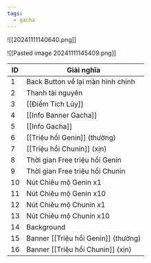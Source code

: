 ```yaml
---
tags:
  - gacha
---
```


![[20241111140640.png]]

![[Pasted image 20241111145409.png]]


| ID  | Giải nghĩa                          |
| --- | ----------------------------------- |
| 1   | Back Button về lại màn hình chính   |
| 2   | Thanh tài nguyên                    |
| 3   | [[Điểm Tích Lũy]]                   |
| 4   | [[Info Banner Gacha]]               |
| 5   | [[Info Gacha]]                      |
| 6   | [[Triệu hồi Genin]] (thường)        |
| 7   | [[Triệu hồi Chunin]] (xịn)          |
| 8   | Thời gian Free triệu hồi Genin      |
| 9   | Thời gian Free triệu hồi Chunin     |
| 10  | Nút Chiêu mộ Genin x1               |
| 11  | Nút Chiêu mộ Genin x10              |
| 12  | Nút Chiêu mộ Chunin x1              |
| 13  | Nút Chiêu mộ Chunin x10             |
| 14  | Background                          |
| 15  | Banner [[Triệu hồi Genin]] (thường) |
| 16  | Banner [[Triệu hồi Chunin]] (xịn)   |
